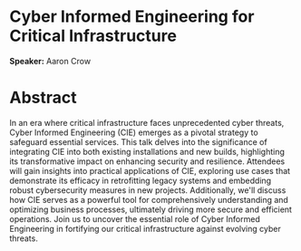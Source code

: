# Cyber Informed Engineering for Critical Infrastructure

**Speaker:** Aaron Crow

# Abstract

In an era where critical infrastructure faces unprecedented cyber threats, Cyber Informed Engineering (CIE) emerges as a pivotal strategy to safeguard essential services. This talk delves into the significance of integrating CIE into both existing installations and new builds, highlighting its transformative impact on enhancing security and resilience. Attendees will gain insights into practical applications of CIE, exploring use cases that demonstrate its efficacy in retrofitting legacy systems and embedding robust cybersecurity measures in new projects. Additionally, we'll discuss how CIE serves as a powerful tool for comprehensively understanding and optimizing business processes, ultimately driving more secure and efficient operations. Join us to uncover the essential role of Cyber Informed Engineering in fortifying our critical infrastructure against evolving cyber threats.
